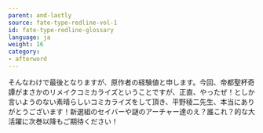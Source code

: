 ```yaml
---
parent: and-lastly
source: fate-type-redline-vol-1
id: fate-type-redline-glossary
language: ja
weight: 16
category:
- afterword
---
```


そんなわけで最後となりますが、原作者の経験値と申します。今回、帝都聖杯奇譚がまさかのリメイクコミカライズということですが、正直、やったぜ！としか言いようのない素晴らしいコミカライズをして頂き、平野稜二先生、本当にありがとうございます！新選組のセイバーや謎のアーチャー達のえ？誰これ？的な大活躍に次巻以降もご期待ください！
